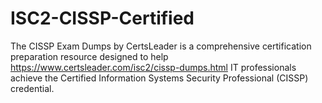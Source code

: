 # ISC2-CISSP-Certified
The CISSP Exam Dumps by CertsLeader is a comprehensive certification preparation resource designed to help https://www.certsleader.com/isc2/cissp-dumps.html IT professionals achieve the Certified Information Systems Security Professional (CISSP) credential.
